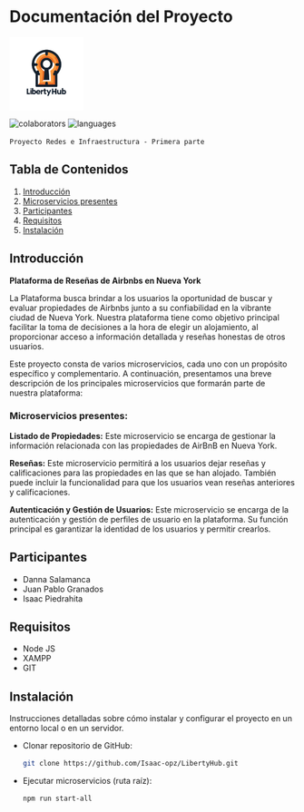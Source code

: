 # Documentación del Proyecto

<p align="left">
    <img src="README.md-data/logo.png" alt="Logo del Proyecto" width="130" style="vertical-align: middle;">
</p>

<p align="left"> 
     <img alt="colaborators" title="colaborators" src="https://img.shields.io/github/contributors/Isaac-opz/LibertyHub?style=plastic&logo=GitHub&labelColor=black&color=blue"    
    />
    <img alt="languages" title="languages" src="https://img.shields.io/github/languages/count/Isaac-opz/LibertyHub?style=plastic&logo=JavaScript&logoColor=blue&labelColor=black"
    </p>

`Proyecto Redes e Infraestructura - Primera parte`

## Tabla de Contenidos

1. [Introducción](#introducción)
2. [Microservicios presentes](#microservicios-presentes)
3. [Participantes](#participantes)
4. [Requisitos](#requisitos)
5. [Instalación](#instalación)

## Introducción

**Plataforma de Reseñas de Airbnbs en Nueva York**

La Plataforma busca brindar a los usuarios la oportunidad de buscar y evaluar propiedades de Airbnbs junto a su confiabilidad en la vibrante ciudad de Nueva York. Nuestra plataforma tiene como objetivo principal facilitar la toma de decisiones a la hora de elegir un alojamiento, al proporcionar acceso a información detallada y reseñas honestas de otros usuarios.

Este proyecto consta de varios microservicios, cada uno con un propósito específico y complementario. A continuación, presentamos una breve descripción de los principales microservicios que formarán parte de nuestra plataforma:

### Microservicios presentes:

**Listado de Propiedades:** Este microservicio se encarga de gestionar la información relacionada con las propiedades de AirBnB en Nueva York.

**Reseñas:** Este microservicio permitirá a los usuarios dejar reseñas y calificaciones para las propiedades en las que se han alojado. También puede incluir la funcionalidad para que los usuarios vean reseñas anteriores y calificaciones.

**Autenticación y Gestión de Usuarios:** Este microservicio se encarga de la autenticación y gestión de perfiles de usuario en la plataforma. Su función principal es garantizar la identidad de los usuarios y permitir crearlos.

## Participantes

- Danna Salamanca
- Juan Pablo Granados
- Isaac Piedrahita

## Requisitos

- Node JS
- XAMPP
- GIT

## Instalación

Instrucciones detalladas sobre cómo instalar y configurar el proyecto en un entorno local o en un servidor.

- Clonar repositorio de GitHub: 
    ```bash
    git clone https://github.com/Isaac-opz/LibertyHub.git    
    ```

- Ejecutar microservicios (ruta raíz):
    ```bash
    npm run start-all
    ```
